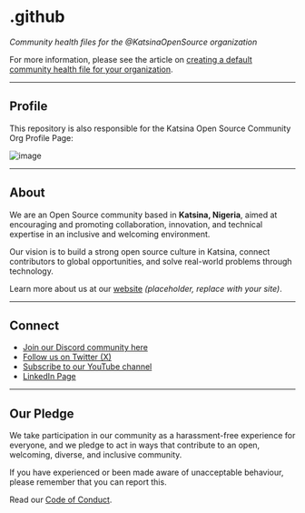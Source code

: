 # .github

*Community health files for the @KatsinaOpenSource organization*

For more information, please see the article on [creating a default community health file for your organization](https://docs.github.com/en/communities/setting-up-your-project-for-healthy-contributions/creating-a-default-community-health-file).

---

## Profile

This repository is also responsible for the Katsina Open Source Community Org Profile Page:

![image](https://github.com/KatsinaOpenSource/.github/assets/banner.png)

---

## About

We are an Open Source community based in **Katsina, Nigeria**, aimed at encouraging and promoting collaboration, innovation, and technical expertise in an inclusive and welcoming environment.  

Our vision is to build a strong open source culture in Katsina, connect contributors to global opportunities, and solve real-world problems through technology.  

Learn more about us at our [website](https://kosc.dev) _(placeholder, replace with your site)_.

---

## Connect

- [Join our Discord community here](https://discord.gg/yourlink)  
- [Follow us on Twitter (X)](https://twitter.com/KatsinaOSS)  
- [Subscribe to our YouTube channel](https://youtube.com/@KatsinaOSS)  
- [LinkedIn Page](https://linkedin.com/company/katsinaopensource)  

---

## Our Pledge

We take participation in our community as a harassment-free experience for everyone, and we pledge to act in ways that contribute to an open, welcoming, diverse, and inclusive community.  

If you have experienced or been made aware of unacceptable behaviour, please remember that you can report this.  

Read our [Code of Conduct](https://github.com/KatsinaOpenSource/.github/blob/main/CODE_OF_CONDUCT.md).  
